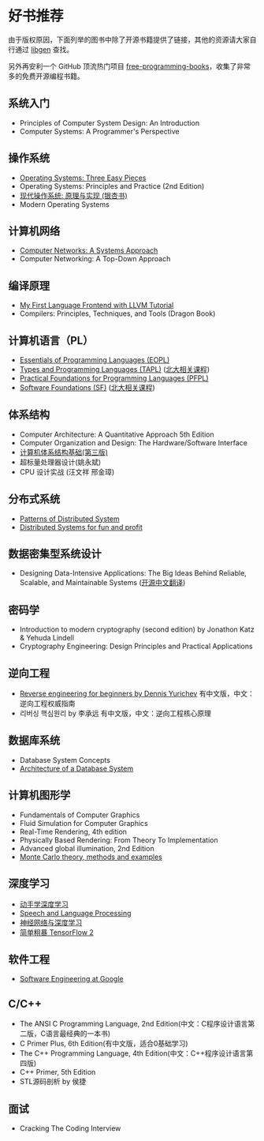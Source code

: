# 好书推荐

由于版权原因，下面列举的图书中除了开源书籍提供了链接，其他的资源请大家自行通过 [libgen](http://libgen.is/) 查找。

另外再安利一个 GitHub 顶流热门项目 [free-programming-books](https://github.com/EbookFoundation/free-programming-books)，收集了非常多的免费开源编程书籍。

## 系统入门

- Principles of Computer System Design: An Introduction
- Computer Systems: A Programmer's Perspective

## 操作系统

- [Operating Systems: Three Easy Pieces](https://pages.cs.wisc.edu/~remzi/OSTEP/)
- Operating Systems: Principles and Practice (2nd Edition)
- [现代操作系统: 原理与实现 (银杏书)](https://ipads.se.sjtu.edu.cn/mospi/)
- Modern Operating Systems

## 计算机网络

- [Computer Networks: A Systems Approach](https://book.systemsapproach.org/foreword.html)
- Computer Networking: A Top-Down Approach

## 编译原理

- [My First Language Frontend with LLVM Tutorial](https://llvm.org/docs/tutorial/MyFirstLanguageFrontend/index.html)
- Compilers: Principles, Techniques, and Tools (Dragon Book)

## 计算机语言（PL）

- [Essentials of Programming Languages (EOPL)](https://eopl3.com/)
- [Types and Programming Languages (TAPL)](https://www.cis.upenn.edu/~bcpierce/tapl/) ([北大相关课程](https://xiongyingfei.github.io/DPPL/2021/main.htm))
- [Practical Foundations for Programming Languages (PFPL)](https://www.cs.cmu.edu/~rwh/pfpl.html)
- [Software Foundations (SF)](https://softwarefoundations.cis.upenn.edu/) ([北大相关课程](https://xiongyingfei.github.io/SF/2021/))

## 体系结构

- Computer Architecture: A Quantitative Approach 5th Edition
- Computer Organization and Design: The Hardware/Software Interface
- [计算机体系结构基础(第三版)](https://github.com/foxsen/archbase)
- 超标量处理器设计(姚永斌)
- CPU 设计实战 (汪文祥 邢金璋)

## 分布式系统

- [Patterns of Distributed System](https://github.com/dreamhead/patterns-of-distributed-systems)
- [Distributed Systems for fun and profit](http://book.mixu.net/distsys/index.html)

## 数据密集型系统设计

- Designing Data-Intensive Applications: The Big Ideas Behind Reliable, Scalable, and Maintainable Systems ([开源中文翻译](https://github.com/Vonng/ddia))

## 密码学

- Introduction to modern cryptography (second edition) by Jonathon Katz & Yehuda Lindell
- Cryptography Engineering: Design Principles and Practical Applications

## 逆向工程

- [Reverse engineering for beginners by Dennis Yurichev](https://beginners.re/) 有中文版，中文：逆向工程权威指南
- 리버싱 핵심원리 by 李承远 有中文版，中文：逆向工程核心原理

## 数据库系统

- Database System Concepts
- [Architecture of a Database System](https://dsf.berkeley.edu/papers/fntdb07-architecture.pdf)

## 计算机图形学

- Fundamentals of Computer Graphics
- Fluid Simulation for Computer Graphics
- Real-Time Rendering, 4th edition
- Physically Based Rendering: From Theory To Implementation
- Advanced global illumination, 2nd Edition
- [Monte Carlo theory, methods and examples](https://artowen.su.domains/mc/)

## 深度学习

- [动手学深度学习](http://tangshusen.me/Dive-into-DL-PyTorch/#/)
- [Speech and Language Processing](https://web.stanford.edu/~jurafsky/slp3/)
- [神经网络与深度学习](https://nndl.github.io/)
- [简单粗暴 TensorFlow 2](https://tf.wiki/)

## 软件工程

- [Software Engineering at Google](https://abseil.io/resources/swe_at_google.2.pdf)

## C/C++

- The ANSI C Programming Language, 2nd Edition(中文：C程序设计语言第二版，C语言最经典的一本书)
- C Primer Plus, 6th Edition(有中文版，适合0基础学习)
- The C++ Programming Language, 4th Edition(中文：C++程序设计语言第四版)
- C++ Primer, 5th Edition
- STL源码剖析 by 侯捷

## 面试

- Cracking The Coding Interview
